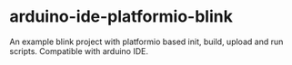 # arduino-ide-platformio-blink
An example blink project with platformio based init, build, upload and run scripts. Compatible with arduino IDE.
